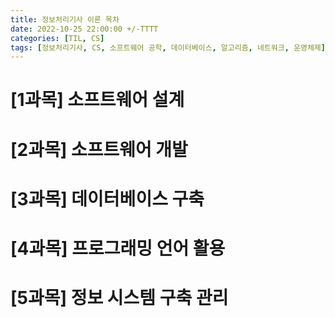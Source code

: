 ```yaml
---
title: 정보처리기사 이론 목차
date: 2022-10-25 22:00:00 +/-TTTT
categories: [TIL, CS]
tags: [정보처리기사, CS, 소프트웨어 공학, 데이터베이스, 알고리즘, 네트워크, 운영체제]     # TAG names should always be lowercase
---
```

# [1과목] 소프트웨어 설계

# [2과목] 소프트웨어 개발

# [3과목] 데이터베이스 구축

# [4과목] 프로그래밍 언어 활용

# [5과목] 정보 시스템 구축 관리
